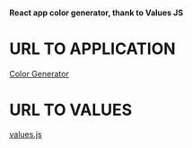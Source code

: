#### React app color generator, thank to Values JS
# URL TO APPLICATION
[Color Generator](https://cgenerator.netlify.app/)

# URL TO VALUES 
[values.js](https://github.com/noeldelgado/values.js)
